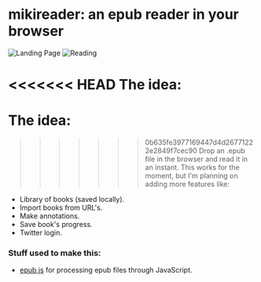 # mikireader: an epub reader in your browser

![Landing Page](http://i.imgur.com/BhMq8Oy.png)
![Reading](http://i.imgur.com/H79BAFq.png)


<<<<<<< HEAD
**The idea:**  
=======
# The idea:  
>>>>>>> 0b635fe3977169447d4d26771222e2849f7cec90
Drop an .epub file in the browser and read it in an instant. This works for the moment, but I'm planning on adding more features like:  
* Library of books (saved locally).
* Import books from URL's.
* Make annotations.
* Save book's progress.
* Twitter login.



### Stuff used to make this:

 * [epub.js](https://github.com/futurepress/epub.js/) for processing epub files through JavaScript.
